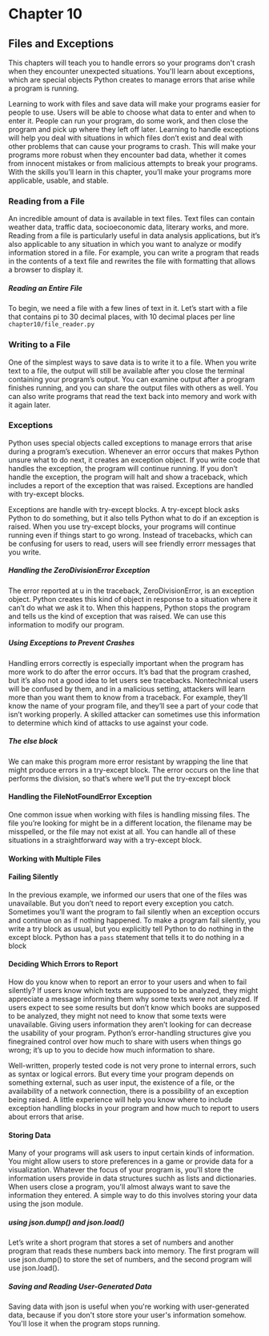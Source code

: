 # Chapter 10

## Files and Exceptions
This chapters will teach you to handle errors so your programs don't crash when they encounter unexpected situations. You'll learn about exceptions, which are special objects Python creates to manage errors that arise while a program is running.

Learning to work with files and save data will make your programs
easier for people to use. Users will be able to choose what data to enter and
when to enter it. People can run your program, do some work, and then
close the program and pick up where they left off later. Learning to handle
exceptions will help you deal with situations in which files don’t exist and
deal with other problems that can cause your programs to crash. This will
make your programs more robust when they encounter bad data, whether it comes from innocent mistakes or from malicious attempts to break your programs. With the skills you’ll learn in this chapter, you’ll make your programs
more applicable, usable, and stable.

### Reading from a File

An incredible amount of data is available in text files. Text files can contain
weather data, traffic data, socioeconomic data, literary works, and
more. Reading from a file is particularly useful in data analysis applications,
but it’s also applicable to any situation in which you want to analyze
or modify information stored in a file. For example, you can write a
program that reads in the contents of a text file and rewrites the file with
formatting that allows a browser to display it.

##### Reading an Entire File
To begin, we need a file with a few lines of text in it. Let’s start with a file
that contains pi to 30 decimal places, with 10 decimal places per line
`chapter10/file_reader.py`

### Writing to a File
One of the simplest ways to save data is to write it to a file. When you write
text to a file, the output will still be available after you close the terminal
containing your program’s output. You can examine output after a program
finishes running, and you can share the output files with others as well. You
can also write programs that read the text back into memory and work with
it again later.

### Exceptions
Python uses special objects called exceptions to manage errors that arise during
a program’s execution. Whenever an error occurs that makes Python
unsure what to do next, it creates an exception object. If you write code
that handles the exception, the program will continue running. If you don’t
handle the exception, the program will halt and show a traceback, which
includes a report of the exception that was raised.
Exceptions are handled with try-except blocks. 

Exceptions are handle with try-except blocks. A try-except block asks Python to do something, but it also tells Python what to do if an exception is raised. When you use try-except blocks, your programs will continue running even if things start to go wrong. Instead of tracebacks, which can be confusing for users to read, users will see friendly errorr messages that you write.

##### Handling the ZeroDivisionError Exception

The error reported at u in the traceback, ZeroDivisionError, is an exception
object. Python creates this kind of object in response to a situation
where it can’t do what we ask it to. When this happens, Python stops the
program and tells us the kind of exception that was raised. We can use this
information to modify our program.


##### Using Exceptions to Prevent Crashes
Handling errors correctly is especially important when the program has more work to do after the error occurs. 
It’s bad that the program crashed, but it’s also not a good idea to let
users see tracebacks. Nontechnical users will be confused by them, and in
a malicious setting, attackers will learn more than you want them to know
from a traceback. For example, they’ll know the name of your program
file, and they’ll see a part of your code that isn’t working properly. A skilled
attacker can sometimes use this information to determine which kind of
attacks to use against your code.

##### The else block
We can make this program more error resistant by wrapping the line that
might produce errors in a try-except block. The error occurs on the line
that performs the division, so that’s where we’ll put the try-except block

#### Handling the FileNotFoundError Exception
One common issue when working with files is handling missing files. The
file you’re looking for might be in a different location, the filename may
be misspelled, or the file may not exist at all. You can handle all of these
situations in a straightforward way with a try-except block.

#### Working with Multiple Files



#### Failing Silently
In the previous example, we informed our users that one of the files
was unavailable. But you don’t need to report every exception you catch.
Sometimes you’ll want the program to fail silently when an exception occurs
and continue on as if nothing happened. To make a program fail silently, you
write a try block as usual, but you explicitly tell Python to do nothing in the
except block. Python has a `pass` statement that tells it to do nothing in a block

#### Deciding Which Errors to Report
How do you know when to report an error to your users and when to fail
silently? If users know which texts are supposed to be analyzed, they might
appreciate a message informing them why some texts were not analyzed. If
users expect to see some results but don’t know which books are supposed
to be analyzed, they might not need to know that some texts were unavailable.
Giving users information they aren’t looking for can decrease the
usability of your program. Python’s error-handling structures give you finegrained
control over how much to share with users when things go wrong;
it’s up to you to decide how much information to share.

Well-written, properly tested code is not very prone to internal errors,
such as syntax or logical errors. But every time your program depends on
something external, such as user input, the existence of a file, or the availability
of a network connection, there is a possibility of an exception being
raised. A little experience will help you know where to include exception
handling blocks in your program and how much to report to users about
errors that arise.

#### Storing Data
Many of your programs will ask users to input certain kinds of information. You might allow users to store preferences in a game or provide data for a visualization. Whatever the focus of your program is, you'll store the information users provide in data structures suchh as lists and dictionaries. When users close a program, you'll almost always want to save the information they entered. A simple way to do this involves storing your data using the json module.

##### using json.dump() and json.load()
Let’s write a short program that stores a set of numbers and another program
that reads these numbers back into memory. The first program will
use json.dump() to store the set of numbers, and the second program will use
json.load().

##### Saving and Reading User-Generated Data
Saving data with json is useful when you're working with user-generated data, because if you don't store store your user's information somehow. You'll lose it when the program stops running. 